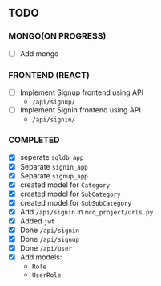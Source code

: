 ## TODO

### MONGO(ON PROGRESS)
- [ ] Add mongo


### FRONTEND (REACT)
- [ ] Implement Signup frontend using API
  - `/api/signup/`
- [ ] Implement Signin frontend using API
  - `/api/signin/`


### COMPLETED
- [x] seperate `sqldb_app`
- [x] Separate `signin_app`
- [x] Separate `signup_app`
- [x] created model for `Category`
- [x] created model for `SubCategory`
- [x] created model for `SubSubCategory`
- [x] Add `/api/signin` in `mcq_project/urls.py`
- [x] Added `jwt` 
- [x] Done `/api/signin`
- [x] Done `/api/signup`
- [x] Done `/api/user`
- [x] Add models: 
  - `Role`
  - `UserRole`